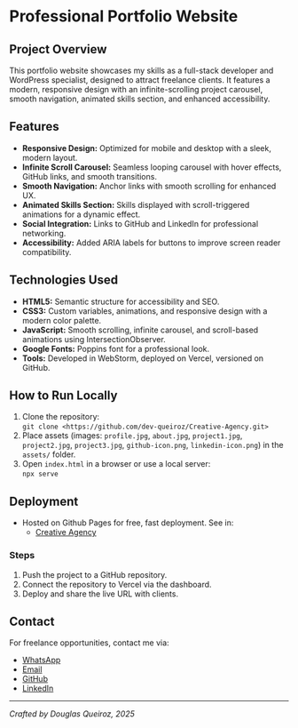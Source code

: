 # Professional Portfolio Website

## Project Overview

This portfolio website showcases my skills as a full-stack developer and WordPress specialist, designed to attract
freelance clients. It features a modern, responsive design with an infinite-scrolling project carousel, smooth
navigation, animated skills section, and enhanced accessibility.

## Features

- **Responsive Design:** Optimized for mobile and desktop with a sleek, modern layout.
- **Infinite Scroll Carousel:** Seamless looping carousel with hover effects, GitHub links, and smooth transitions.
- **Smooth Navigation:** Anchor links with smooth scrolling for enhanced UX.
- **Animated Skills Section:** Skills displayed with scroll-triggered animations for a dynamic effect.
- **Social Integration:** Links to GitHub and LinkedIn for professional networking.
- **Accessibility:** Added ARIA labels for buttons to improve screen reader compatibility.

## Technologies Used

- **HTML5:** Semantic structure for accessibility and SEO.
- **CSS3:** Custom variables, animations, and responsive design with a modern color palette.
- **JavaScript:** Smooth scrolling, infinite carousel, and scroll-based animations using IntersectionObserver.
- **Google Fonts:** Poppins font for a professional look.
- **Tools:** Developed in WebStorm, deployed on Vercel, versioned on GitHub.

## How to Run Locally

1. Clone the repository:  
   `git clone <https://github.com/dev-queiroz/Creative-Agency.git>`
2. Place assets (images: `profile.jpg`, `about.jpg`, `project1.jpg`, `project2.jpg`, `project3.jpg`, `github-icon.png`,
   `linkedin-icon.png`) in the `assets/` folder.
3. Open `index.html` in a browser or use a local server:  
   `npx serve`

## Deployment

- Hosted on Github Pages for free, fast deployment. See in:
    - [Creative Agency](https://dev-queiroz.github.io/Creative-Agency/)

### Steps

1. Push the project to a GitHub repository.
2. Connect the repository to Vercel via the dashboard.
3. Deploy and share the live URL with clients.

## Contact

For freelance opportunities, contact me via:

- [WhatsApp](https://wa.me/5588996293741)
- [Email](mailto:dev.queiroz05@gmail.com)
- [GitHub](https://github.com/dev-queiroz)
- [LinkedIn](https://linkedin.com/in/devqueiroz05)

---

_Crafted by Douglas Queiroz, 2025_

